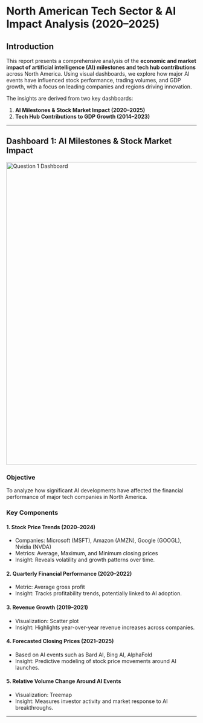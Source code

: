 #  North American Tech Sector & AI Impact Analysis (2020–2025)

## Introduction

This report presents a comprehensive analysis of the **economic and market impact of artificial intelligence (AI) milestones and tech hub contributions** across North America. Using visual dashboards, we explore how major AI events have influenced stock performance, trading volumes, and GDP growth, with a focus on leading companies and regions driving innovation.

The insights are derived from two key dashboards:
1. **AI Milestones & Stock Market Impact (2020–2025)**
2. **Tech Hub Contributions to GDP Growth (2014–2023)**

---

##  Dashboard 1: AI Milestones & Stock Market Impact

<img width="1000" height="800" alt="Question 1 Dashboard " src="https://github.com/user-attachments/assets/679d42d8-d413-4d22-9dfc-e38ee83293ad" />


###  Objective
To analyze how significant AI developments have affected the financial performance of major tech companies in North America.

### Key Components

#### 1. **Stock Price Trends (2020–2024)**
- Companies: Microsoft (MSFT), Amazon (AMZN), Google (GOOGL), Nvidia (NVDA)
- Metrics: Average, Maximum, and Minimum closing prices
- Insight: Reveals volatility and growth patterns over time.

#### 2. **Quarterly Financial Performance (2020–2022)**
- Metric: Average gross profit
- Insight: Tracks profitability trends, potentially linked to AI adoption.

#### 3. **Revenue Growth (2019–2021)**
- Visualization: Scatter plot
- Insight: Highlights year-over-year revenue increases across companies.

#### 4. **Forecasted Closing Prices (2021–2025)**
- Based on AI events such as Bard AI, Bing AI, AlphaFold
- Insight: Predictive modeling of stock price movements around AI launches.

#### 5. **Relative Volume Change Around AI Events**
- Visualization: Treemap
- Insight: Measures investor activity and market response to AI breakthroughs.

---
